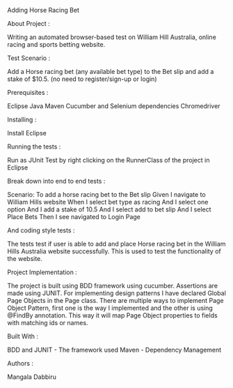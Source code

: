 Adding Horse Racing Bet


About Project :

Writing an automated browser-based test on William Hill Australia, online racing
and sports betting website.


Test Scenario :

Add a Horse racing bet (any available bet type) to the Bet slip and add a stake
of $10.5. (no need to register/sign-up or login)


Prerequisites :

Eclipse
Java
Maven
Cucumber and Selenium dependencies
Chromedriver


Installing :

Install Eclipse


Running the tests :

Run as JUnit Test by right clicking on the RunnerClass of the project in Eclipse


Break down into end to end tests :

  Scenario: To add a horse racing bet to the Bet slip
    Given I navigate to William Hills website
    When I select bet type as racing
    And I select one option 
    And I add a stake of 10.5
    And I select add to bet slip
    And I select Place Bets
    Then I see navigated to Login Page 
    
    
And coding style tests :

The tests test if user is able to add and place Horse racing bet in the William Hills Australia website successfully. This is used to test the functionality of the website.


Project Implementation :

The project is built using BDD framework using cucumber. Assertions are made using JUNIT. For implementing design patterns I have declared Global Page Objects in the Page class. There are multiple ways to implement Page Object Pattern, first one is the way I implemented and the other is using @FindBy annotation. This way it will map Page Object properties to fields with matching ids or names.


Built With :

BDD and JUNIT - The framework used
Maven - Dependency Management

Authors :

Mangala Dabbiru

